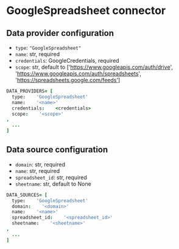 # GoogleSpreadsheet connector

## Data provider configuration

* `type`: `"GoogleSpreadsheet"`
* `name`: str, required
* `credentials`: GoogleCredentials, required
* `scope`: str, default to ['https://www.googleapis.com/auth/drive', 'https://www.googleapis.com/auth/spreadsheets', 'https://spreadsheets.google.com/feeds']

```coffee
DATA_PROVIDERS= [
  type:    'GoogleSpreadsheet'
  name:    '<name>'
  credentials:    <credentials>
  scope:    '<scope>'
,
  ...
]
```


## Data source configuration

* `domain`: str, required
* `name`: str, required
* `spreadsheet_id`: str, required
* `sheetname`: str, default to None

```coffee
DATA_SOURCES= [
  type:    'GoogleSpreadsheet'
  domain:    '<domain>'
  name:    '<name>'
  spreadsheet_id:    '<spreadsheet_id>'
  sheetname:    '<sheetname>'
,
  ...
]
```